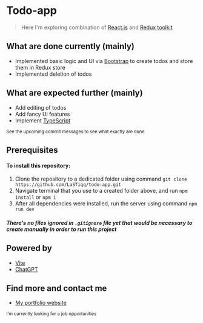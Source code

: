 # Todo-app

> Here I'm exploring combination of [React.js](https://reactjs.org/) and [Redux toolkit](https://redux-toolkit.js.org/)

## What are done currently (mainly)

- Implemented basic logic and UI via [Bootstrap](https://getbootstrap.com/) to create todos and store them in Redux store
- Implemented deletion of todos

## What are expected further (mainly)

- Add editing of todos
- Add fancy UI features
- Implement [TypeScript](https://www.typescriptlang.org/)

<sub>See the upcoming commit messages to see what exactly are done</sub>

## Prerequisites

#### To install this repository:

1. Clone the repository to a dedicated folder using command `git clone https://github.com/LaSTiqq/todo-app.git`
2. Navigate terminal that you use to a created folder above, and run `npm install` or `npm i`
3. After all dependencies were installed, run the server using command `npm run dev`

##### There's no files ignored in `.gitignore` file yet that would be necessary to create manually in order to run this project

## Powered by

- [Vite](https://vitejs.dev/)
- [ChatGPT](https://chat.openai.com/chat)

## Find more and contact me

- [My portfolio website](https://laurisstirna.eu.pythonanywhere.com/)

<sub>I'm currently looking for a job opportunities</sub>

